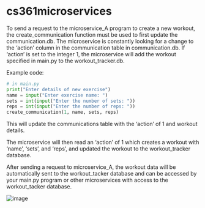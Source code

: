 # cs361microservices
To send a request to the microservice_A program to create a new workout, the create_communication function must be used to first update the communication.db. The microservice is constantly looking for a change to the ‘action’ column in the communication table in communication.db. If ‘action’ is set to the integer 1, the microservice will add the workout specified in main.py to the workout_tracker.db.

Example code:

```python
# in main.py
print("Enter details of new exercise")
name = input("Enter exercise name: ")
sets = int(input("Enter the number of sets: "))
reps = int(input("Enter the number of reps: "))
create_communication(1, name, sets, reps)
```
This will update the communications table with the ‘action’ of 1 and workout details.

The microservice will then read an ‘action’ of 1 which creates a workout with ‘name’, ‘sets’, and ‘reps’, and updated the workout to the workout_tracker database.

After sending a request to microservice_A, the workout data will be automatically sent to the workout_tacker database and can be accessed by your main.py program or other microservices with access to the workout_tacker database.

![image](https://github.com/user-attachments/assets/433bb457-7911-48dc-b17d-2951dfb2d3b5)
